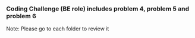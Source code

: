 ### Coding Challenge (BE role) includes problem 4, problem 5 and problem 6
Note: Please go to each folder to review it
